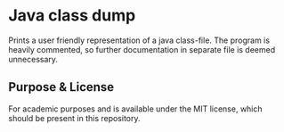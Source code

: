 # Java class dump
Prints a user friendly representation of a java class-file.
The program is heavily commented, so further documentation in separate file is
deemed unnecessary.

## Purpose & License
For academic purposes and is available under the MIT license, which should be
present in this repository.
